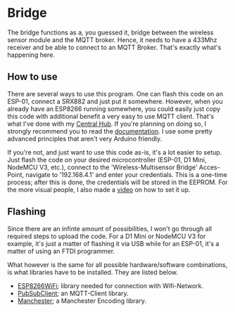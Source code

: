 # Bridge
The bridge functions as a, you guessed it, bridge between the wireless sensor module and the MQTT broker. Hence, it needs to have a 433Mhz receiver and be able to connect to an MQTT Broker. That's exactly what's happening here. 

## How to use
There are several ways to use this program. One can flash this code on an ESP-01, connect a SRX882 and just put it somewhere. However, when you already have an ESP8266 running somewhere, you could easily just copy this code with additional benefit a very easy to use MQTT client. That's what I've done with my [Central Hub](https://github.com/JVKran/Sensor-Module). If you're planning on doing so, I strongly recommend you to read the [documentation](/Documentation). I use some pretty advanced principles that aren't very Arduino friendly.

If you're not, and just want to use this code as-is, it's a lot easier to setup. Just flash the code on your desired microcontroller (ESP-01, D1 Mini, NodeMCU V3, etc.), connect to the 'Wireless-Multisensor Bridge' Acces-Point, navigate to '192.168.4.1' and enter your credentials. This is a one-time process; after this is done, the credentials will be stored in the EEPROM. For the more visual people, I also made a [video](https://youtu.be/CQGhy87DgMU) on how to set it up.

## Flashing
Since there are an infinte amount of possibilities, I won't go through all required steps to upload the code. For a D1 Mini or NodeMCU V3 for example, it's just a matter of flashing it via USB while for an ESP-01, it's a matter of using an FTDI programmer. 

What however is the same for all possible hardware/software combinations, is what libraries have to be installed. They are listed below.
- [ESP8266WiFi](https://github.com/esp8266/Arduino/tree/master/libraries/ESP8266WiFi); library needed for connection with Wifi-Network.
- [PubSubClient](https://github.com/knolleary/pubsubclient); an MQTT-Client library.
- [Manchester](https://github.com/mchr3k/arduino-libs-manchester); a Manchester Encoding library.
